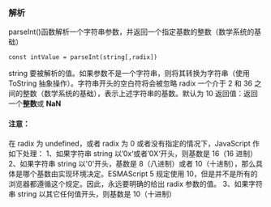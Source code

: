 ### 解析

parseInt()函数解析一个字符串参数，并返回一个指定基数的整数（数学系统的基础）

```
const intValue = parseInt(string[,radix])
```

string 要被解析的值。如果参数不是一个字符串，则将其转换为字符串（使用 ToString 抽象操作）。字符串开头的空白符将会被忽略
radix 一个介于 2 和 36 之间的整数（数学系统的基础），表示上述字符串的基数。默认为 10
返回值：返回一个<b>整数</b>或 <b>NaN</b>

#### 注意：

在 radix 为 undefined，或者 radix 为 0 或者没有指定的情况下，JavaScript 作如下处理：
1、如果字符串 string 以’0x‘或者’0X‘开头，则基数是 16（16 进制）
2、如果字符串 string 以'0'开头，基数是 8（八进制）或者 10（十进制），那么具体是哪个基数由实现环境决定。ESMAScript 5 规定使用 10，但是并不是所有的浏览器都遵循这个规定。因此，永远要明确的给出 radix 参数的值。
3、如果字符串 string 以其它任何值开头，则基数是 10（十进制）
